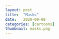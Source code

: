 ```yaml
---
layout: post
title:  "Masks"
date:   2020-09-08
categories: [cartoons]
thumbnail: masks.png
---
```


<img src="{{ '/img/masks.png' | relative_url }}" alt="">


